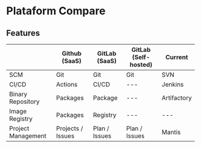 # Plataform Compare

## Features

|                    | Github (SaaS)     | GitLab (SaaS) | GitLab (Self-hosted) | Current     |
|--------------------|-------------------|---------------|----------------------|-------------|
| SCM                | Git               | Git           | Git                  | SVN         |
| CI/CD              | Actions           | CI/CD         | ---                  | Jenkins     |
| Binary Repository  | Packages          | Package       | ---                  | Artifactory |
| Image Registry     | Packages          | Registry      | ---                  | ---         |
| Project Management | Projects / Issues | Plan / Issues | Plan / Issues        | Mantis      |

